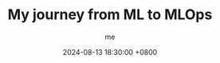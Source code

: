 ---
title: My journey from ML to MLOps
description: >-
  Contrary to what one could think, moving from ML to MLOps is big step. 
  Let me share my own journey.
author: me
date: 2024-08-13 18:30:00 +0800
categories: [Blog]
tags: [ML, MLOps]
pin: true
---